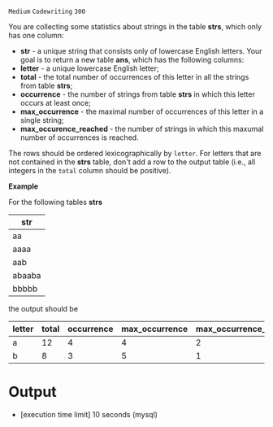 `Medium`	`Codewriting` 	`300`

You are collecting some statistics about strings in the table **strs**, which only has one column:

* **str** - a unique string that consists only of lowercase English letters.
  Your goal is to return a new table **ans**, which has the following columns:
* **letter** - a unique lowercase English letter;
* **total** - the total number of occurrences of this letter in all the strings from table **strs**;
* **occurrence** - the number of strings from table **strs** in which this letter occurs at least once;
* **max_occurrence** - the maximal number of occurrences of this letter in a single string;
* **max_occurence_reached** - the number of strings in which this maxumal number of occurrences is reached.

The rows should be ordered lexicographically by <code>letter</code>. For letters that are not contained in the **strs** table, don't add a row to the output table (i.e., all integers in the <code>total</code> column should be positive).

**Example**

For the following tables **strs**

| str    |
| ------ |
| aa     |
| aaaa   |
| aab    |
| abaaba |
| bbbbb  |


the output should be

| letter | total | occurrence | max_occurrence | max_occurrence_reached |
| ------ | ----- | ---------- | -------------- | ---------------------- |
| a      | 12    | 4          | 4              | 2                      |
| b      | 8     | 3          | 5              | 1                      |

# Output
- [execution time limit] 10 seconds (mysql)

